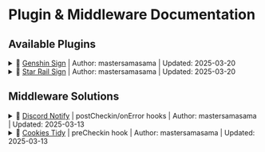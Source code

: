 # Plugin & Middleware Documentation 

## Available Plugins

<details>
    <summary>🔧 <a href="https://github.com/mastersamasama/Mihoyo-AutoSign-Hub/blob/main/api/plugins/genshin.js">Genshin Sign</a> | Author: mastersamasama | Updated: 2025-03-20</summary>

**Automated daily check-ins for [Genshin Impact](https://genshin.hoyoverse.com/)**

![Plugin](https://img.shields.io/badge/Plugin-v0.0.1-blue) ![Maintained](https://img.shields.io/badge/Maintained-Yes-brightgreen)

```javascript
{
    name: 'genshin',
    modulePath: "@official/genshin.js",
    options: {
        users: [{cookies: 'YOUR_COOKIES_HERE'}],
        lang: 'zh-tw'
    }
}
```

⚠️ **Security Alert**  
Never share your cookies with anyone!

### Resources
- [How to Get Cookies Guide](https://github.com/mastersamasama/mihoyo-checkin/blob/master/doc/how_to_get_cookies.md)
- Supported Regions: Global
</details>

<details>
    <summary>🚄 <a href="https://github.com/mastersamasama/Mihoyo-AutoSign-Hub/blob/main/api/plugins/starrail.js">Star Rail Sign</a> | Author: mastersamasama | Updated: 2025-03-20</summary>

**Automated check-ins for [Honkai: Star Rail](https://hsr.hoyoverse.com/)**

![Plugin](https://img.shields.io/badge/Plugin-v0.0.1-blue) ![Maintained](https://img.shields.io/badge/Maintained-Yes-brightgreen)

```javascript
{
    name: 'starrail',
    modulePath: "@official/starrail.js",
    options: {
        users: [{cookies: 'YOUR_COOKIES_HERE'}],
        lang: 'zh-cn'
    }
}
```

⚠️ **Security Alert**  
Cookie confidentiality is crucial!

### Resources
- [How to Get Cookies Guide](/how_to_get_cookies_en-us.md)
- Supported Regions: Global
</details>

## Middleware Solutions

<details>
    <summary>🔔 <a href="https://github.com/mastersamasama/Mihoyo-AutoSign-Hub/blob/main/api/middlewares/discord-notify.js">Discord Notify</a> | postCheckin/onError hooks | Author: mastersamasama | Updated: 2025-03-13</summary>


**Real-time notifications via Discord webhooks**

![Middleware](https://img.shields.io/badge/Middleware-v0.0.0-orange) ![Hooks](https://img.shields.io/badge/Hooks-postCheckin%7ConError-yellowgreen)

```javascript
{
    name: "discord-notify",
    modulePath: "@official/discord-notify.js",
    target: ["*"],
    options: {
        webhook: "YOUR_WEBHOOK_URL",
        language: "en",
        tag_filter: [0],
        mentionUsers: ["USER_ID"]
    }
}
```

![discord-notify-demo](picture/discord-notify_en.jpg)

🔒 **Security Note**  
Store webhook URLs in environment variables

### Configuration Options
| Option       | Description           | Default  |
| ------------ | --------------------- | -------- |
| webhook      | Discord webhook URL   | Required |
| language     | Notification language, support 'en', 'zh-cn', 'zh-tw', 'ja', 'ko' | "en"     |
| tag_filter   | Muted status codes    | [0]      |
| mentionUsers | User IDs to ping      | []       |

### Status Codes
- ✅ Success: `0`
- ⚠️ Already Checked In: `-5003`
- ❌ Cookie Expired: `-100`

### Resources
- [Discord Webhook Guide](https://support.discord.com/hc/en-us/articles/228383668-Intro-to-Webhooks)
- [Finding User IDs Guide](https://support.discord.com/hc/en-us/articles/4407571667351-How-to-Find-User-IDs-for-Law-Enforcement)
</details>

<details>
    <summary>🍪 <a href="https://github.com/mastersamasama/Mihoyo-AutoSign-Hub/blob/main/api/middlewares/cookies-tidy.js">Cookies Tidy</a> | preCheckin hook | Author: mastersamasama | Updated: 2025-03-13</summary>


**Automatic cookie sanitization for browser-copied strings**

![Middleware](https://img.shields.io/badge/Middleware-v0.0.0-orange) ![Hook](https://img.shields.io/badge/Hook-preCheckin-yellow)

```javascript
{
    name: "cookies-tidy",
    modulePath: "@official/cookies-tidy.js",
    target: ["*"]
}
```

ℹ️ **Automatic Processing**  
Works with raw cookie strings without configuration

### Transformation Example
```diff
• Input:  "ltoken=abc123; ltuid=123456; "
• Output: "ltoken=abc123;ltuid=123456"
```

### Handled Issues
- Extra whitespace removal
- Trailing semicolon cleanup
- Browser-specific formatting normalization
</details>